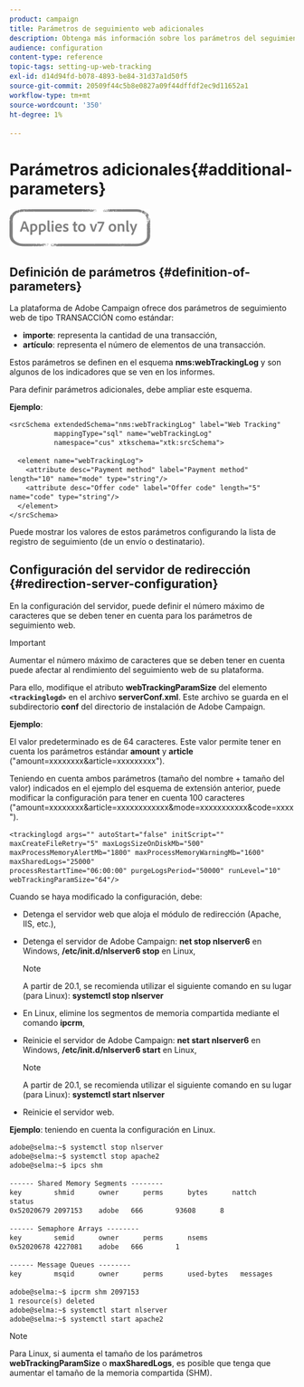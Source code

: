 ```yaml
---
product: campaign
title: Parámetros de seguimiento web adicionales
description: Obtenga más información sobre los parámetros del seguimiento web
audience: configuration
content-type: reference
topic-tags: setting-up-web-tracking
exl-id: d14d94fd-b078-4893-be84-31d37a1d50f5
source-git-commit: 20509f44c5b8e0827a09f44dffdf2ec9d11652a1
workflow-type: tm+mt
source-wordcount: '350'
ht-degree: 1%

---
```


# Parámetros adicionales{#additional-parameters}

![](../../assets/v7-only.svg)

## Definición de parámetros {#definition-of-parameters}

La plataforma de Adobe Campaign ofrece dos parámetros de seguimiento web de tipo TRANSACCIÓN como estándar:

* **importe**: representa la cantidad de una transacción,
* **artículo**: representa el número de elementos de una transacción.

Estos parámetros se definen en el esquema **nms:webTrackingLog** y son algunos de los indicadores que se ven en los informes.

Para definir parámetros adicionales, debe ampliar este esquema.

**Ejemplo**:

```
<srcSchema extendedSchema="nms:webTrackingLog" label="Web Tracking"
           mappingType="sql" name="webTrackingLog" 
           namespace="cus" xtkschema="xtk:srcSchema">

  <element name="webTrackingLog">
    <attribute desc="Payment method" label="Payment method" length="10" name="mode" type="string"/>
    <attribute desc="Offer code" label="Offer code" length="5" name="code" type="string"/>
  </element>
</srcSchema>
```

Puede mostrar los valores de estos parámetros configurando la lista de registro de seguimiento (de un envío o destinatario).

## Configuración del servidor de redirección {#redirection-server-configuration}

En la configuración del servidor, puede definir el número máximo de caracteres que se deben tener en cuenta para los parámetros de seguimiento web.

>[!IMPORTANT]
>
>Aumentar el número máximo de caracteres que se deben tener en cuenta puede afectar al rendimiento del seguimiento web de su plataforma.

Para ello, modifique el atributo **webTrackingParamSize** del elemento **`<trackinglogd>`** en el archivo **serverConf.xml**. Este archivo se guarda en el subdirectorio **conf** del directorio de instalación de Adobe Campaign.

**Ejemplo**:

El valor predeterminado es de 64 caracteres. Este valor permite tener en cuenta los parámetros estándar **amount** y **article** (&quot;amount=xxxxxxxx&amp;article=xxxxxxxxx&quot;).

Teniendo en cuenta ambos parámetros (tamaño del nombre + tamaño del valor) indicados en el ejemplo del esquema de extensión anterior, puede modificar la configuración para tener en cuenta 100 caracteres (&quot;amount=xxxxxxxx&amp;article=xxxxxxxxxxxx&amp;mode=xxxxxxxxxxx&amp;code=xxxx&quot;).

```
<trackinglogd args="" autoStart="false" initScript="" maxCreateFileRetry="5" maxLogsSizeOnDiskMb="500"
maxProcessMemoryAlertMb="1800" maxProcessMemoryWarningMb="1600" maxSharedLogs="25000"
processRestartTime="06:00:00" purgeLogsPeriod="50000" runLevel="10"
webTrackingParamSize="64"/>
```

Cuando se haya modificado la configuración, debe:

* Detenga el servidor web que aloja el módulo de redirección (Apache, IIS, etc.),
* Detenga el servidor de Adobe Campaign: **net stop nlserver6** en Windows, **/etc/init.d/nlserver6 stop** en Linux,

   >[!NOTE]
   >
   >A partir de 20.1, se recomienda utilizar el siguiente comando en su lugar (para Linux): **systemctl stop nlserver**

* En Linux, elimine los segmentos de memoria compartida mediante el comando **ipcrm**,
* Reinicie el servidor de Adobe Campaign: **net start nlserver6** en Windows, **/etc/init.d/nlserver6 start** en Linux,

   >[!NOTE]
   >
   >A partir de 20.1, se recomienda utilizar el siguiente comando en su lugar (para Linux): **systemctl start nlserver**

* Reinicie el servidor web.

**Ejemplo**: teniendo en cuenta la configuración en Linux.

```
adobe@selma:~$ systemctl stop nlserver
adobe@selma:~$ systemctl stop apache2
adobe@selma:~$ ipcs shm

------ Shared Memory Segments --------
key        shmid      owner      perms      bytes      nattch     status      
0x52020679 2097153    adobe   666        93608      8                       

------ Semaphore Arrays --------
key        semid      owner      perms      nsems     
0x52020678 4227081    adobe   666        1         

------ Message Queues --------
key        msqid      owner      perms      used-bytes   messages    

adobe@selma:~$ ipcrm shm 2097153                             
1 resource(s) deleted
adobe@selma:~$ systemctl start nlserver
adobe@selma:~$ systemctl start apache2
```

>[!NOTE]
>
>Para Linux, si aumenta el tamaño de los parámetros **webTrackingParamSize** o **maxSharedLogs**, es posible que tenga que aumentar el tamaño de la memoria compartida (SHM).
